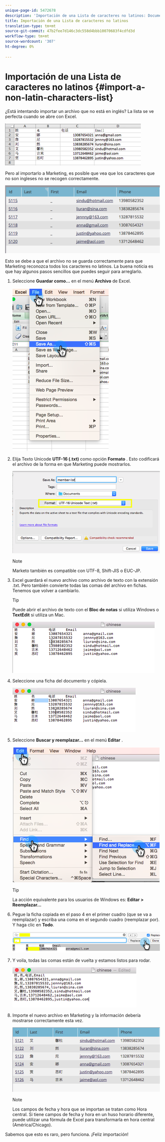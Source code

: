 ```yaml
---
unique-page-id: 5472678
description: 'Importación de una Lista de caracteres no latinos: Documentos de marketing: documentación del producto'
title: Importación de una Lista de caracteres no latinos
translation-type: tm+mt
source-git-commit: 47b2fee7d146c3dc558d4bbb10070683f4cdfd3d
workflow-type: tm+mt
source-wordcount: '307'
ht-degree: 0%

---
```



# Importación de una Lista de caracteres no latinos {#import-a-non-latin-characters-list}

¿Está intentando importar un archivo que no está en inglés? La lista se ve perfecta cuando se abre con Excel.

![](assets/image2015-2-10-9-3a34-3a57.png)

Pero al importarlo a Marketing, es posible que vea que los caracteres que no son ingleses no se recogen correctamente.

![](assets/image2015-2-10-9-3a35-3a49.png)

Esto se debe a que el archivo no se guarda correctamente para que Marketing reconozca todos los caracteres no latinos. La buena noticia es que hay algunos pasos sencillos que puedes seguir para arreglarlo.

1. Seleccione **Guardar como...** en el menú **Archivo** de Excel.

   ![](assets/image2015-2-10-9-3a46-3a44.png)

1. Elija Texto Unicode **UTF-16 (.txt)** como opción **Formato** . Esto codificará el archivo de la forma en que Marketing puede mostrarlos.

   ![](assets/image2015-2-10-9-3a48-3a7.png)

   >[!NOTE]
   >
   >Marketo también es compatible con UTF-8, Shift-JIS o EUC-JP.

1. Excel guardará el nuevo archivo como archivo de texto con la extensión .txt. Pero también convierte todas las comas del archivo en fichas. Tenemos que volver a cambiarlo.

   >[!TIP]
   >
   >Puede abrir el archivo de texto con el **Bloc de notas** si utiliza Windows o **TextEdit** si utiliza un Mac.

   ![](assets/image2015-2-10-9-3a51-3a41.png)

1. Seleccione una ficha del documento y cópiela.

   ![](assets/image2015-2-10-9-3a55-3a53.png)

1. Seleccione **Buscar y reemplazar...** en el menú **Editar** .

   ![](assets/image2015-2-10-9-3a59-3a8.png)

   >[!TIP]
   >
   >La acción equivalente para los usuarios de Windows es: **Editar > Reemplazar...**

1. Pegue la ficha copiada en el paso 4 en el primer cuadro (que se va a reemplazar) y escriba una coma en el segundo cuadro (reemplazar por). Y haga clic en **Todo**.

   ![](assets/image2015-2-10-10-3a8-3a53.png)

1. Y voila, todas las comas están de vuelta y estamos listos para rodar.

   ![](assets/image2015-2-10-10-3a14-3a45.png)

1. Importe el nuevo archivo en Marketing y la información debería mostrarse correctamente esta vez.

   ![](assets/image2015-2-10-10-3a16-3a9.png)

   >[!NOTE]
   >
   >Los campos de fecha y hora que se importan se tratan como Hora central. Si tiene campos de fecha y hora en un huso horario diferente, puede utilizar una fórmula de Excel para transformarla en hora central (América/Chicago).

Sabemos que esto es raro, pero funciona. ¡Feliz importación!